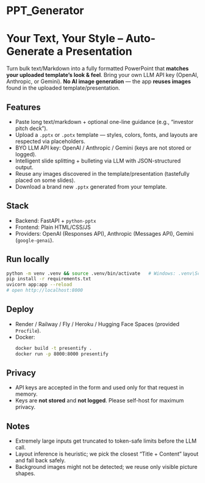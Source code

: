 # PPT_Generator
# Your Text, Your Style – Auto-Generate a Presentation

Turn bulk text/Markdown into a fully formatted PowerPoint that **matches your uploaded template’s look & feel**. Bring your own LLM API key (OpenAI, Anthropic, or Gemini). **No AI image generation** — the app **reuses images** found in the uploaded template/presentation.

## Features
- Paste long text/markdown + optional one-line guidance (e.g., “investor pitch deck”).
- Upload a `.pptx` or `.potx` template — styles, colors, fonts, and layouts are respected via placeholders.
- BYO LLM API key: OpenAI / Anthropic / Gemini (keys are not stored or logged).
- Intelligent slide splitting + bulleting via LLM with JSON-structured output.
- Reuse any images discovered in the template/presentation (tastefully placed on some slides).
- Download a brand new `.pptx` generated from your template.

## Stack
- Backend: FastAPI + `python-pptx`
- Frontend: Plain HTML/CSS/JS
- Providers: OpenAI (Responses API), Anthropic (Messages API), Gemini (`google-genai`).

## Run locally
```bash
python -m venv .venv && source .venv/bin/activate   # Windows: .venv\Scripts\activate
pip install -r requirements.txt
uvicorn app:app --reload
# open http://localhost:8000
```

## Deploy
- Render / Railway / Fly / Heroku / Hugging Face Spaces (provided `Procfile`).
- Docker:
  ```bash
  docker build -t presentify .
  docker run -p 8000:8000 presentify
  ```

## Privacy
- API keys are accepted in the form and used only for that request in memory.
- Keys are **not stored** and **not logged**. Please self-host for maximum privacy.

## Notes
- Extremely large inputs get truncated to token-safe limits before the LLM call.
- Layout inference is heuristic; we pick the closest “Title + Content” layout and fall back safely.
- Background images might not be detected; we reuse only visible picture shapes.
